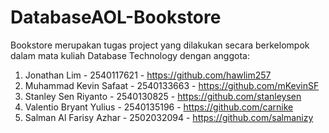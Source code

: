 # DatabaseAOL-Bookstore
Bookstore merupakan tugas project yang dilakukan secara berkelompok dalam mata kuliah Database Technology dengan anggota:

1) Jonathan Lim - 2540117621 - https://github.com/hawlim257
2) Muhammad Kevin Safaat - 2540133663 - https://github.com/mKevinSF
3) Stanley Sen Riyanto - 2540130825 - https://github.com/stanleysen
4) Valentio Bryant Yulius - 2540135196 - https://github.com/carnike
5) Salman Al Farisy Azhar - 2502032094 - https://github.com/salmanizy
